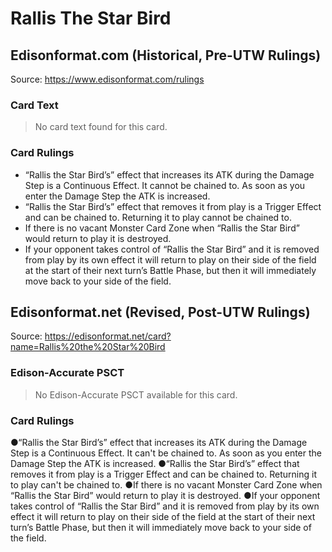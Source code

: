 # Rallis The Star Bird

## Edisonformat.com (Historical, Pre-UTW Rulings)

Source: https://www.edisonformat.com/rulings

### Card Text

> No card text found for this card.

### Card Rulings

*   “Rallis the Star Bird’s” effect that increases its ATK during the Damage Step is a Continuous Effect. It cannot be chained to. As soon as you enter the Damage Step the ATK is increased.
*   “Rallis the Star Bird’s” effect that removes it from play is a Trigger Effect and can be chained to. Returning it to play cannot be chained to.
*   If there is no vacant Monster Card Zone when “Rallis the Star Bird” would return to play it is destroyed.
*   If your opponent takes control of “Rallis the Star Bird” and it is removed from play by its own effect it will return to play on their side of the field at the start of their next turn’s Battle Phase, but then it will immediately move back to your side of the field.

## Edisonformat.net (Revised, Post-UTW Rulings)

Source: https://edisonformat.net/card?name=Rallis%20the%20Star%20Bird

### Edison-Accurate PSCT

> No Edison-Accurate PSCT available for this card.

### Card Rulings

●“Rallis the Star Bird’s” effect that increases its ATK during the Damage Step is a Continuous Effect. It can't be chained to. As soon as you enter the Damage Step the ATK is increased.
●“Rallis the Star Bird’s” effect that removes it from play is a Trigger Effect and can be chained to. Returning it to play can't be chained to.
●If there is no vacant Monster Card Zone when “Rallis the Star Bird” would return to play it is destroyed.
●If your opponent takes control of “Rallis the Star Bird” and it is removed from play by its own effect it will return to play on their side of the field at the start of their next turn’s Battle Phase, but then it will immediately move back to your side of the field.
            